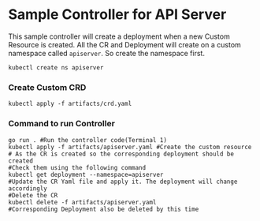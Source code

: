 # Sample Controller for API Server

This sample controller will create a deployment when a new Custom Resource is created.
All the CR and Deployment will create on a custom namespace called `apiserver`. So create
the namespace first.
```shell
kubectl create ns apiserver
```

### Create Custom CRD

```shell
kubectl apply -f artifacts/crd.yaml
```

### Command to run Controller
```shell
go run . #Run the controller code(Terminal 1)
kubectl apply -f artifacts/apiserver.yaml #Create the custom resource
# As the CR is created so the corresponding deployment should be created
#Check them using the following command
kubectl get deployment --namespace=apiserver
#Update the CR Yaml file and apply it. The deployment will change accordingly
#Delete the CR 
kubectl delete -f artifacts/apiserver.yaml
#Corresponding Deployment also be deleted by this time
```